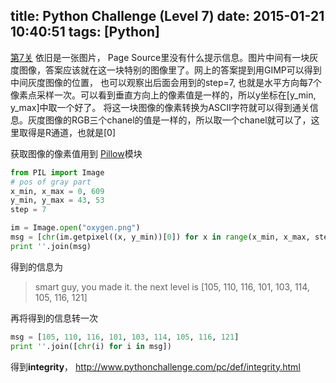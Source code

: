 title: Python Challenge (Level 7)
date: 2015-01-21 10:40:51
tags: [Python]
---
[第7关](http://www.pythonchallenge.com/pc/def/oxygen.html)
依旧是一张图片， Page Source里没有什么提示信息。图片中间有一块灰度图像，答案应该就在这一块特别的图像里了。网上的答案提到用GIMP可以得到中间灰度图像的位置， 也可以观察出后面会用到的step=7, 也就是水平方向每7个像素点采样一次。可以看到垂直方向上的像素值是一样的，所以y坐标在[y_min, y_max]中取一个好了。 将这一块图像的像素转换为ASCII字符就可以得到通关信息。灰度图像的RGB三个chanel的值是一样的，所以取一个chanel就可以了，这里取得是R通道，也就是\[0\] 

获取图像的像素值用到 [Pillow](http://pillow.readthedocs.org/en/latest/reference/Image.html)模块
<!-- more -->

``` Python
from PIL import Image
# pos of gray part
x_min, x_max = 0, 609
y_min, y_max = 43, 53
step = 7

im = Image.open("oxygen.png")
msg = [chr(im.getpixel((x, y_min))[0]) for x in range(x_min, x_max, step)]
print ''.join(msg)
```

得到的信息为
> smart guy, you made it. the next level is [105, 110, 116, 101, 103, 114, 105, 116, 121]

再将得到的信息转一次
``` Python
msg = [105, 110, 116, 101, 103, 114, 105, 116, 121]
print ''.join([chr(i) for i in msg])
```

得到**integrity**， http://www.pythonchallenge.com/pc/def/integrity.html
